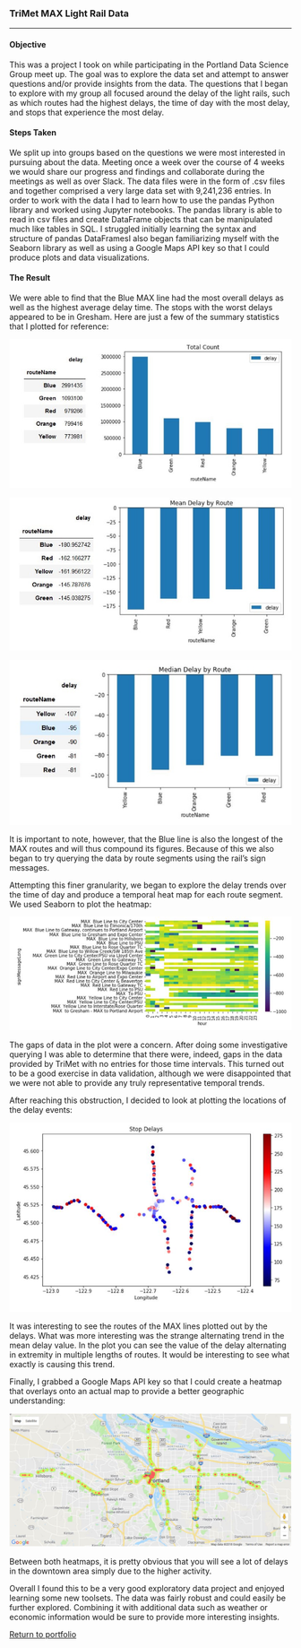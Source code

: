 ### TriMet MAX Light Rail Data
***

#### Objective

This was a project I took on while participating in the Portland Data Science Group meet up. The goal was to explore the data set and attempt to answer questions and/or provide insights from the data. The questions that I began to explore with my group all focused around the delay of the light rails, such as which routes had the highest delays, the time of day with the most delay, and stops that experience the most delay.

#### Steps Taken

We split up into groups based on the questions we were most interested in pursuing about the data. Meeting once a week over the course of 4 weeks we would share our progress and findings and collaborate during the meetings as well as over Slack. The data files were in the form of .csv files and together comprised a very large data set with 9,241,236 entries. In order to work with the data I had to learn how to use the pandas Python library and worked using Jupyter notebooks. The pandas library is able to read in csv files and create DataFrame objects that can be manipulated much like tables in SQL. I struggled initially learning the syntax and structure of pandas DataFramesI also began familiarizing myself with the Seaborn library as well as using a Google Maps API key so that I could produce plots and data visualizations. 

#### The Result

We were able to find that the Blue MAX line had the most overall delays as well as the highest average delay time. The stops with the worst delays appeared to be in Gresham. Here are just a few of the summary statistics that I plotted for reference:

![Counts](/TriMet_Rails/total_counts_route.jpg?raw=true "total_counts_route")

![Mean Delays](/TriMet_Rails/mean_delays_route_plot.jpg?raw=true "mean_delays_route_plot")

![Median Delays](/TriMet_Rails/median_delays_route_plot.jpg?raw=true "median_delays_route_plot")

It is important to note, however, that the Blue line is also the longest of the MAX routes and will thus compound its figures. Because of this we also began to try querying the data by route segments using the rail’s sign messages. 

Attempting this finer granularity, we began to explore the delay trends over the time of day and produce a temporal heat map for each route segment. We used Seaborn to plot the heatmap:

![Segment Delay Heatmap](/TriMet_Rails/segment_delay_heatmap.JPG?raw=true "segment_delay_heatmap")

The gaps of data in the plot were a concern. After doing some investigative querying I was able to determine that there were, indeed, gaps in the data provided by TriMet with no entries for those time intervals. This turned out to be a good exercise in data validation, although we were disappointed that we were not able to provide any truly representative temporal trends. 

After reaching this obstruction, I decided to look at plotting the locations of the delay events:

![Delay Locations](TriMet_Rails/delay_stop_location.JPG?raw=true "delay_stop_location")

It was interesting to see the routes of the MAX lines plotted out by the delays. What was more interesting was the strange alternating trend in the mean delay value. In the plot you can see the value of the delay alternating in extremity in multiple lengths of routes. It would be interesting to see what exactly is causing this trend.

Finally, I grabbed a Google Maps API key so that I could create a heatmap that overlays onto an actual map to provide a better geographic understanding:

![Delay Heatmap](/TriMet_Rails/api_delay_heatmap.JPG?raw=true "api_delay_heatmap")

Between both heatmaps, it is pretty obvious that you will see a lot of delays in the downtown area simply due to the higher activity. 

Overall I found this to be a very good exploratory data project and enjoyed learning some new toolsets. The data was fairly robust and could easily be further explored. Combining it with additional data such as weather or economic information would be sure to provide more interesting insights.

[Return to portfolio](https://github.com/zfregin/portfolio)
